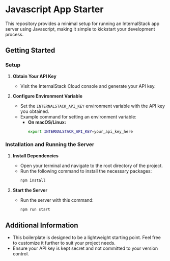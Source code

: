 # Javascript App Starter

This repository provides a minimal setup for running an InternalStack app server using Javascript, making it simple to kickstart your development process.

## Getting Started

### Setup

1. **Obtain Your API Key**
   - Visit the InternalStack Cloud console and generate your API key.

2. **Configure Environment Variable**
   - Set the `INTERNALSTACK_API_KEY` environment variable with the API key you obtained.
   - Example command for setting an environment variable:
     - **On macOS/Linux:**
       ```sh
       export INTERNALSTACK_API_KEY=your_api_key_here
       ```

### Installation and Running the Server

1. **Install Dependencies**
   - Open your terminal and navigate to the root directory of the project.
   - Run the following command to install the necessary packages:
     ```sh
     npm install
     ```

2. **Start the Server**
   - Run the server with this command:
     ```sh
     npm run start
     ```

## Additional Information

- This boilerplate is designed to be a lightweight starting point. Feel free to customize it further to suit your project needs.
- Ensure your API key is kept secret and not committed to your version control.

